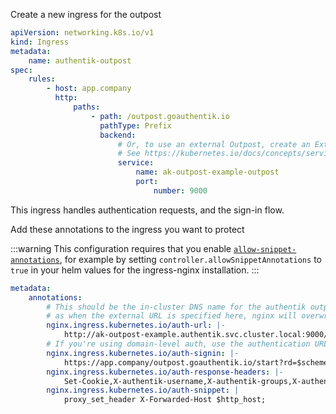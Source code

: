 Create a new ingress for the outpost

```yaml
apiVersion: networking.k8s.io/v1
kind: Ingress
metadata:
    name: authentik-outpost
spec:
    rules:
        - host: app.company
          http:
              paths:
                  - path: /outpost.goauthentik.io
                    pathType: Prefix
                    backend:
                        # Or, to use an external Outpost, create an ExternalName service and reference that here.
                        # See https://kubernetes.io/docs/concepts/services-networking/service/#externalname
                        service:
                            name: ak-outpost-example-outpost
                            port:
                                number: 9000
```

This ingress handles authentication requests, and the sign-in flow.

Add these annotations to the ingress you want to protect

:::warning
This configuration requires that you enable [`allow-snippet-annotations`](https://kubernetes.github.io/ingress-nginx/user-guide/nginx-configuration/configmap/#allow-snippet-annotations), for example by setting `controller.allowSnippetAnnotations` to `true` in your helm values for the ingress-nginx installation.
:::

```yaml
metadata:
    annotations:
        # This should be the in-cluster DNS name for the authentik outpost service
        # as when the external URL is specified here, nginx will overwrite some crucial headers
        nginx.ingress.kubernetes.io/auth-url: |-
            http://ak-outpost-example.authentik.svc.cluster.local:9000/outpost.goauthentik.io/auth/nginx
        # If you're using domain-level auth, use the authentication URL instead of the application URL
        nginx.ingress.kubernetes.io/auth-signin: |-
            https://app.company/outpost.goauthentik.io/start?rd=$scheme://$http_host$escaped_request_uri
        nginx.ingress.kubernetes.io/auth-response-headers: |-
            Set-Cookie,X-authentik-username,X-authentik-groups,X-authentik-email,X-authentik-name,X-authentik-uid
        nginx.ingress.kubernetes.io/auth-snippet: |
            proxy_set_header X-Forwarded-Host $http_host;
```
